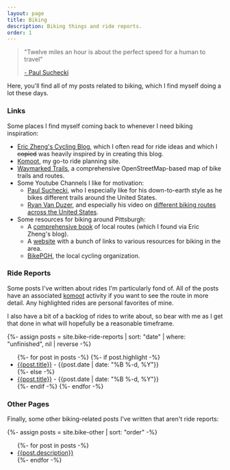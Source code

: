 ```yaml
---
layout: page
title: Biking
description: Biking things and ride reports.
order: 1
---
```


> "Twelve miles an hour is about the perfect speed for a human to travel"
> 
> [\- Paul Suchecki](https://www.youtube.com/@paulsuchecki3985)

Here, you'll find all of my posts related to biking, which I find myself doing a lot these days. 

### Links
Some places I find myself coming back to whenever I need biking inspiration:
- [Eric Zheng's Cycling Blog](https://ericzheng.org/cycling/index.html), which I often read for ride ideas and which I ~~copied~~ was heavily inspired by in creating this blog.
- [Komoot](https://www.komoot.com/plan), my go-to ride planning site.
- [Waymarked Trails](https://cycling.waymarkedtrails.org/#?map=10.0/40.4344/-79.9103), a comprehensive OpenStreetMap-based map of bike trails and routes.
- Some Youtube Channels I like for motivation:
  - [Paul Suchecki](https://www.youtube.com/@paulsuchecki3985), who I especially like for his down-to-earth style as he bikes different trails around the United States.
  - [Ryan Van Duzer](https://www.youtube.com/channel/UCVcUzl95VwxrIEQnu9xI21g), and especially his video on [different biking routes across the United States](https://www.youtube.com/watch?v=T8LB1gYzyVo).
- Some resources for biking around Pittsburgh:
  - A [comprehensive book](https://www.cs.cmu.edu/~apd/Pittsburgh/Oscar_Swan_Bike_Rides_Out_of_Pittsburgh.pdf) of local routes (which I found via Eric Zheng's blog).
  - A [website](https://www.cs.cmu.edu/afs/cs/user/spok/bike/#doortodoor) with a bunch of links to various resources for biking in the area.
  - [BikePGH](https://bikepgh.org/), the local cycling organization.

### Ride Reports
Some posts I've written about rides I'm particularly fond of. All of the posts have an associated [komoot](https://www.komoot.com/user/2743683532488) activity if you want to see the route in more detail. Any <span class="highlighter">highlighted</span> rides are personal favorites of mine.

I also have a bit of a backlog of rides to write about, so bear with me as I get that done in what will hopefully be a reasonable timeframe.

<!-- To Make
  Butler-Freeport Ride
  Fake Boston Woods
  Atom Smasher
  Great Allegheny Passage ***
  Dravo Cemetery
  East Coast Greenway
  First ride around Shelter Island-->

{%- assign posts = site.bike-ride-reports | sort: "date" | where: "unfinished", nil | reverse -%}
<ul>
{%- for post in posts -%}
  {%- if post.highlight -%}
    <li><span class="highlighter">
    <a href="{{ post.url | prepend: site.baseurl }}">{{post.title}}</a></span> - {{post.date | date: "%B %-d, %Y"}}</li>
  {%- else -%}
    <li>
    <a href="{{ post.url | prepend: site.baseurl }}">{{post.title}}</a> - {{post.date | date: "%B %-d, %Y"}}</li>
  {%- endif -%}
{%- endfor -%}
</ul>

### Other Pages
Finally, some other biking-related posts I've written that aren't ride reports:

<!-- To Make
  Ride Wishlist
  Bikes I've Ridden
  Riding tips (?)-->
{%- assign posts = site.bike-other | sort: "order" -%}
<ul>
{%- for post in posts -%}
    <li><a href="{{ post.url | prepend: site.baseurl }}">{{post.description}}</a></li>
{%- endfor -%}
</ul>